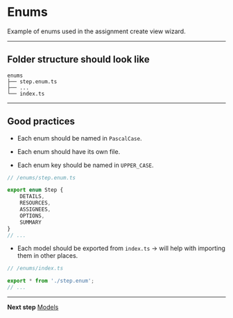 # Enums

Example of enums used in the assignment create view wizard.
***
## Folder structure should look like
```
enums
├── step.enum.ts
├── ...
└── index.ts
```
***
## Good practices
* Each enum should be named in `PascalCase`.

* Each enum should have its own file.

* Each enum key should be named in `UPPER_CASE`.
```typescript
// /enums/step.enum.ts

export enum Step {
    DETAILS,
    RESOURCES,
    ASSIGNEES,
    OPTIONS,
    SUMMARY
}
// ...
```

* Each model should be exported from `index.ts` &rarr; will help with importing them in other places.
```typescript
// /enums/index.ts

export * from './step.enum';
// ...
```

***

**Next step**
[Models](https://github.com/Walikuperek/Learn-Facade-Service/tree/master/lib-usage-example/create-view/models)

